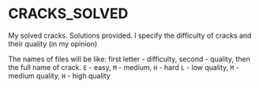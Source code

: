 # CRACKS_SOLVED
My solved cracks. Solutions provided. 
I specify the difficulty of cracks and their quality (in my opinion)

The names of files will be like:
first letter - difficulty, second - quality, then the full name of crack.
`E` - easy, `M` - medium, `H` - hard
`L` - low quality, `M` - medium quality, `H` - high quality
